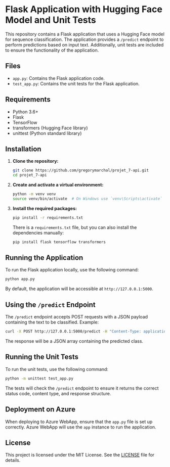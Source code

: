 
# Flask Application with Hugging Face Model and Unit Tests

This repository contains a Flask application that uses a Hugging Face model for sequence classification. The application provides a `/predict` endpoint to perform predictions based on input text. Additionally, unit tests are included to ensure the functionality of the application.

## Files

- `app.py`: Contains the Flask application code.
- `test_app.py`: Contains the unit tests for the Flask application.

## Requirements

- Python 3.6+
- Flask
- TensorFlow
- transformers (Hugging Face library)
- unittest (Python standard library)

## Installation

1. **Clone the repository:**

   ```sh
   git clone https://github.com/gregorymarchal/projet_7-api.git
   cd projet_7-api
   ```

2. **Create and activate a virtual environment:**

   ```sh
   python -m venv venv
   source venv/bin/activate  # On Windows use `venv\Scripts\activate`
   ```

3. **Install the required packages:**

   ```sh
   pip install -r requirements.txt
   ```

   There is a `requirements.txt` file, but you can also install the dependencies manually:

   ```sh
   pip install flask tensorflow transformers
   ```

## Running the Application

To run the Flask application locally, use the following command:

```sh
python app.py
```

By default, the application will be accessible at `http://127.0.0.1:5000`.

## Using the `/predict` Endpoint

The `/predict` endpoint accepts POST requests with a JSON payload containing the text to be classified. Example:

```sh
curl -X POST http://127.0.0.1:5000/predict -H "Content-Type: application/json" -d '{"text": "This is a test sentence."}'
```

The response will be a JSON array containing the predicted class.

## Running the Unit Tests

To run the unit tests, use the following command:

```sh
python -m unittest test_app.py
```

The tests will check the `/predict` endpoint to ensure it returns the correct status code, content type, and response structure.

## Deployment on Azure

When deploying to Azure WebApp, ensure that the `app.py` file is set up correctly. Azure WebApp will use the `app` instance to run the application.

## License

This project is licensed under the MIT License. See the [LICENSE](LICENSE) file for details.
